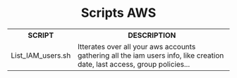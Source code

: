 <div align="center">
<h1> Scripts AWS </h1>


<table>
  <tr>
    <th> SCRIPT </th>
    <th> DESCRIPTION </th>
  </tr>
  <tr>
    <td> List_IAM_users.sh </td>
    <td> Itterates over all your aws accounts gathering all the iam users info, like creation date, last access, group policies... </td>
  </tr>
</table>
</div>
